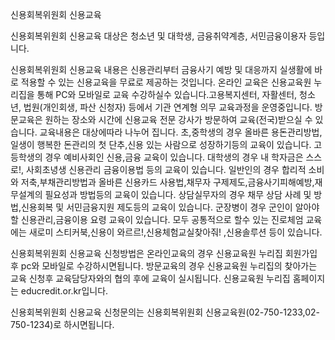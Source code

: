 신용회복위원회 신용교육

신용회복위원회 신용교육 대상은 청소년 및 대학생, 금융취약계층, 서민금융이용자 등입니다.

신용회복위원회 신용교육 내용은 신용관리부터 금융사기 예방 및 대응까지 실생활에 바로 적용할 수 있는 신용교육을 무료로 제공하는 것입니다. 온라인 교육은 신용교육원 누리집을 통해 PC와 모바일로 교육 수강하실수 있습니다.고용복지센터, 자활센터, 청소년, 법원(개인회생, 파산 신청자) 등에서 기관 연계형 의무 교육과정을 운영중입니다. 방문교육은 원하는 장소와 시간에 신용교육 전문 강사가 방문하여 교육(전국)받으실 수 있습니다.
교육내용은 대상에따라 나누어 집니다.
초,중학생의 경우 올바른 용돈관리방법,일생이 행복한 돈관리의 첫 단추,신용 있는 사람으로 성장하기등의 교육이 있습니다.
고등학생의 경우 예비사회인 신용,금융 교육이 있습니다.
대학생의 경우 내 학자금은 스스로!, 사회초녕생 신용관리 금융이용법 등의 교육이 있습니다.
일반인의 경우 합리적 소비와 저축,부채관리방법과 올바른 신용카드 사용법,채무자 구제제도,금융사기피해예방,재무설계의 필요성과 방법등의 교육이 있습니다.
상담실무자의 경우 채무 상담 사례 및 방법,신용회복 및 서민금융지원 제도등의 교육이 있습니다.
군장병이 경우 군인이 알아야 할 신용관리,금융이용 요령 교육이 있습니다.
모두 공통적으로 할수 있는 진로체엄 교육에는 새로미 스티커북,신용이 와르르!,신용체험교실찾아줘! ,신용솔루션 등이 있습니다.

신용회복위원회 신용교육 신청방법은 온라인교육의 경우 신용교육원 누리집 회원가입 후 pc와 모바일로 수강하시면됩니다.
방문교육의 경우 신용교육원 누리집의 찾아가는 교육 신청후 교육담당자와의 협의 후에 교육이 실시됩니다.
신용교육원 누리집 홈페이지는 educredit.or.kr입니다.

신용회복위원회 신용교육 신청문의는 신용회복위원회 신용교육원(02-750-1233,02-750-1234)로 하시면됩니다.